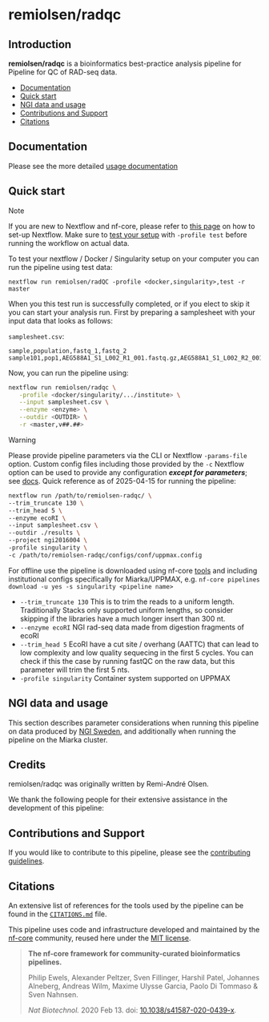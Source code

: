 # remiolsen/radqc

## Introduction

**remiolsen/radqc** is a bioinformatics best-practice analysis pipeline for Pipeline for QC of RAD-seq data.

- [Documentation](#documentation)
- [Quick start](#quick-start)
- [NGI data and usage](#ngi-data-and-usage)
- [Contributions and Support](#contributions-and-support)
- [Citations](#citations)

## Documentation

Please see the more detailed [usage documentation](docs/README.md)

## Quick start

> [!NOTE]
> If you are new to Nextflow and nf-core, please refer to [this page](https://nf-co.re/docs/usage/installation) on how to set-up Nextflow. Make sure to [test your setup](https://nf-co.re/docs/usage/introduction#how-to-run-a-pipeline) with `-profile test` before running the workflow on actual data.

To test your nextflow / Docker / Singularity setup on your computer you can run the pipeline using test data:

```
nextflow run remiolsen/radQC -profile <docker,singularity>,test -r master
```

When you this test run is successfully completed, or if you elect to skip it you can start your analysis run. First by preparing a samplesheet with your input data that looks as follows:

`samplesheet.csv`:

```csv
sample,population,fastq_1,fastq_2
sample101,pop1,AEG588A1_S1_L002_R1_001.fastq.gz,AEG588A1_S1_L002_R2_001.fastq.gz
```

Now, you can run the pipeline using:

```bash
nextflow run remiolsen/radqc \
   -profile <docker/singularity/.../institute> \
   --input samplesheet.csv \
   --enzyme <enzyme> \
   --outdir <OUTDIR> \
   -r <master,v##.##>
```

> [!WARNING]
> Please provide pipeline parameters via the CLI or Nextflow `-params-file` option. Custom config files including those provided by the `-c` Nextflow option can be used to provide any configuration _**except for parameters**_; see [docs](https://nf-co.re/docs/usage/getting_started/configuration#custom-configuration-files). Quick reference as of 2025-04-15 for running the pipeline:

```bash
nextflow run /path/to/remiolsen-radqc/ \
--trim_truncate 130 \
--trim_head 5 \
--enzyme ecoRI \
--input samplesheet.csv \
--outdir ./results \
--project ngi2016004 \
-profile singularity \
-c /path/to/remiolsen-radqc/configs/conf/uppmax.config
```

For offline use the pipeline is downloaded using nf-core [tools](https://nf-co.re/tools) and including institutional configs specifically for Miarka/UPPMAX, e.g. `nf-core pipelines download -u yes -s singularity <pipeline name>`

* `--trim_truncate 130` This is to trim the reads to a uniform length. Traditionally Stacks only supported uniform lengths, so consider skipping if the libraries have a much longer insert than 300 nt.
* `--enzyme ecoRI` NGI rad-seq data made from digestion fragments of ecoRI
* `--trim_head 5` EcoRI have a cut site / overhang (AATTC) that can lead to low complexity and low quality sequecing in the first 5 cycles. You can check if this the case by running fastQC on the raw data, but this parameter will trim the first 5 nts.
* `-profile singularity` Container system supported on UPPMAX

## NGI data and usage

This section describes parameter considerations when running this pipeline on data produced by [NGI Sweden](https://ngisweden.scilifelab.se/methods/rad-sequencing/), and additionally when running the pipeline on the Miarka cluster. 

## Credits

remiolsen/radqc was originally written by Remi-André Olsen.

We thank the following people for their extensive assistance in the development of this pipeline:


## Contributions and Support

If you would like to contribute to this pipeline, please see the [contributing guidelines](.github/CONTRIBUTING.md).

## Citations

An extensive list of references for the tools used by the pipeline can be found in the [`CITATIONS.md`](CITATIONS.md) file.

This pipeline uses code and infrastructure developed and maintained by the [nf-core](https://nf-co.re) community, reused here under the [MIT license](https://github.com/nf-core/tools/blob/main/LICENSE).

> **The nf-core framework for community-curated bioinformatics pipelines.**
>
> Philip Ewels, Alexander Peltzer, Sven Fillinger, Harshil Patel, Johannes Alneberg, Andreas Wilm, Maxime Ulysse Garcia, Paolo Di Tommaso & Sven Nahnsen.
>
> _Nat Biotechnol._ 2020 Feb 13. doi: [10.1038/s41587-020-0439-x](https://dx.doi.org/10.1038/s41587-020-0439-x).
